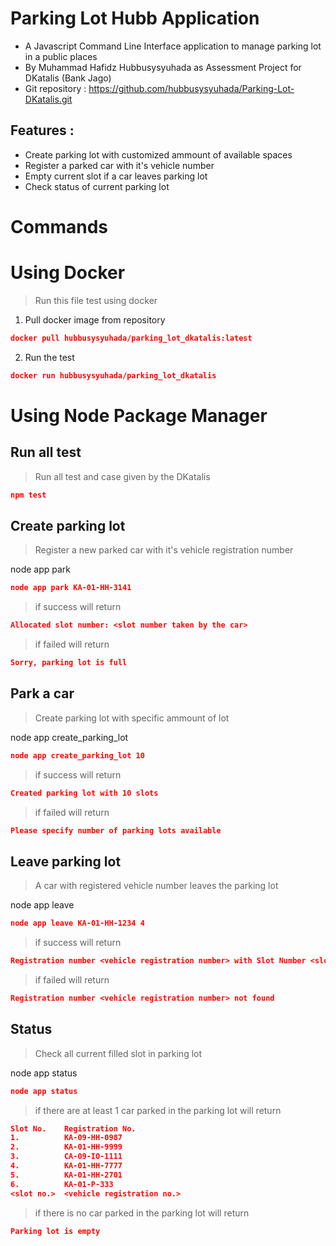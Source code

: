 # Parking Lot Hubb Application
- A Javascript Command Line Interface application to manage parking lot in a public places
- By Muhammad Hafidz Hubbusysyuhada as Assessment Project for DKatalis (Bank Jago)
- Git repository : https://github.com/hubbusysyuhada/Parking-Lot-DKatalis.git
  
## Features :
 - Create parking lot with customized ammount of available spaces
 - Register a parked car with it's vehicle number
 - Empty current slot if a car leaves parking lot
 - Check status of current parking lot
  
# Commands
  
# Using Docker
> Run this file test using docker

1. Pull docker image from repository
```json
docker pull hubbusysyuhada/parking_lot_dkatalis:latest
```

2. Run the test
```json
docker run hubbusysyuhada/parking_lot_dkatalis
```

# Using Node Package Manager

## Run all test
> Run all test and case given by the DKatalis

```json
npm test
```

## Create parking lot
> Register a new parked car with it's vehicle registration number

node app park <vehicle registration number>
```json
node app park KA-01-HH-3141
```

> if success will return
```json
Allocated slot number: <slot number taken by the car>
```

> if failed will return
```json
Sorry, parking lot is full
```

## Park a car
> Create parking lot with specific ammount of lot

node app create_parking_lot <desired number>
```json
node app create_parking_lot 10
```

> if success will return
```json
Created parking lot with 10 slots
```

> if failed will return
```json
Please specify number of parking lots available
```

## Leave parking lot
> A car with registered vehicle number leaves the parking lot

node app leave <vehicle registration number> <total hours>
```json
node app leave KA-01-HH-1234 4
```

> if success will return
```json
Registration number <vehicle registration number> with Slot Number <slot taken by the vehicle> is free with Charge <total money needs to be paid>
```

> if failed will return
```json
Registration number <vehicle registration number> not found
```

## Status
> Check all current filled slot in parking lot

node app status
```json
node app status
```

> if there are at least 1 car parked in the parking lot will return
```json
Slot No.    Registration No.
1.          KA-09-HH-0987
2.          KA-01-HH-9999
3.          CA-09-IO-1111
4.          KA-01-HH-7777
5.          KA-01-HH-2701
6.          KA-01-P-333
<slot no.>  <vehicle registration no.>
```

> if there is no car parked in the parking lot will return
```json
Parking lot is empty
```